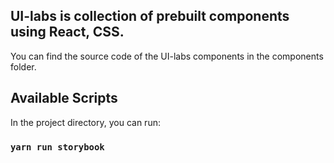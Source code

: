 ## UI-labs is collection of prebuilt components using React, CSS.

You can find the source code of the UI-labs components in the components folder.

## Available Scripts

In the project directory, you can run:

### `yarn run storybook`
